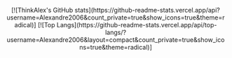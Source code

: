 <p align="center">
    [![ThinkAlex's GitHub stats](https://github-readme-stats.vercel.app/api?username=Alexandre2006&count_private=true&show_icons=true&theme=radical)]
  [![Top Langs](https://github-readme-stats.vercel.app/api/top-langs/?username=Alexandre2006&layout=compact&count_private=true&show_icons=true&theme=radical)]
</p>
